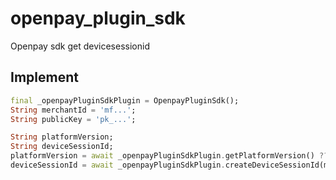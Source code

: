 # openpay_plugin_sdk

Openpay sdk get devicesessionid

## Implement

```Dart
final _openpayPluginSdkPlugin = OpenpayPluginSdk();
String merchantId = 'mf...';
String publicKey = 'pk_...';

String platformVersion;
String deviceSessionId;
platformVersion = await _openpayPluginSdkPlugin.getPlatformVersion() ?? 'Unknown platform version';
deviceSessionId = await _openpayPluginSdkPlugin.createDeviceSessionId(merchantId, publicKey, false) ?? '-';
```
